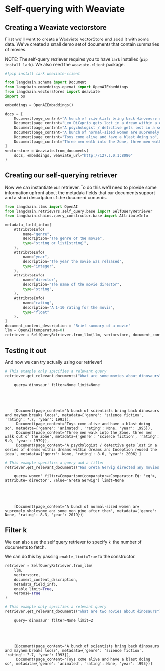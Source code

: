 # Self-querying with Weaviate

<!-- WARNING: THIS FILE WAS AUTOGENERATED! DO NOT EDIT! Instead, edit the notebook w/the location & name as this file. -->

## Creating a Weaviate vectorstore
First we'll want to create a Weaviate VectorStore and seed it with some data. We've created a small demo set of documents that contain summaries of movies.

NOTE: The self-query retriever requires you to have `lark` installed (`pip install lark`). We also need the `weaviate-client` package.


```python
#!pip install lark weaviate-client
```


```python
from langchain.schema import Document
from langchain.embeddings.openai import OpenAIEmbeddings
from langchain.vectorstores import Weaviate
import os

embeddings = OpenAIEmbeddings()
```


```python
docs = [
    Document(page_content="A bunch of scientists bring back dinosaurs and mayhem breaks loose", metadata={"year": 1993, "rating": 7.7, "genre": "science fiction"}),
    Document(page_content="Leo DiCaprio gets lost in a dream within a dream within a dream within a ...", metadata={"year": 2010, "director": "Christopher Nolan", "rating": 8.2}),
    Document(page_content="A psychologist / detective gets lost in a series of dreams within dreams within dreams and Inception reused the idea", metadata={"year": 2006, "director": "Satoshi Kon", "rating": 8.6}),
    Document(page_content="A bunch of normal-sized women are supremely wholesome and some men pine after them", metadata={"year": 2019, "director": "Greta Gerwig", "rating": 8.3}),
    Document(page_content="Toys come alive and have a blast doing so", metadata={"year": 1995, "genre": "animated"}),
    Document(page_content="Three men walk into the Zone, three men walk out of the Zone", metadata={"year": 1979, "rating": 9.9, "director": "Andrei Tarkovsky", "genre": "science fiction", "rating": 9.9})
]
vectorstore = Weaviate.from_documents(
    docs, embeddings, weaviate_url="http://127.0.0.1:8080"
)
```

## Creating our self-querying retriever
Now we can instantiate our retriever. To do this we'll need to provide some information upfront about the metadata fields that our documents support and a short description of the document contents.


```python
from langchain.llms import OpenAI
from langchain.retrievers.self_query.base import SelfQueryRetriever
from langchain.chains.query_constructor.base import AttributeInfo

metadata_field_info=[
    AttributeInfo(
        name="genre",
        description="The genre of the movie", 
        type="string or list[string]", 
    ),
    AttributeInfo(
        name="year",
        description="The year the movie was released", 
        type="integer", 
    ),
    AttributeInfo(
        name="director",
        description="The name of the movie director", 
        type="string", 
    ),
    AttributeInfo(
        name="rating",
        description="A 1-10 rating for the movie",
        type="float"
    ),
]
document_content_description = "Brief summary of a movie"
llm = OpenAI(temperature=0)
retriever = SelfQueryRetriever.from_llm(llm, vectorstore, document_content_description, metadata_field_info, verbose=True)
```

## Testing it out
And now we can try actually using our retriever!


```python
# This example only specifies a relevant query
retriever.get_relevant_documents("What are some movies about dinosaurs")
```

<CodeOutputBlock lang="python">

```
    query='dinosaur' filter=None limit=None





    [Document(page_content='A bunch of scientists bring back dinosaurs and mayhem breaks loose', metadata={'genre': 'science fiction', 'rating': 7.7, 'year': 1993}),
     Document(page_content='Toys come alive and have a blast doing so', metadata={'genre': 'animated', 'rating': None, 'year': 1995}),
     Document(page_content='Three men walk into the Zone, three men walk out of the Zone', metadata={'genre': 'science fiction', 'rating': 9.9, 'year': 1979}),
     Document(page_content='A psychologist / detective gets lost in a series of dreams within dreams within dreams and Inception reused the idea', metadata={'genre': None, 'rating': 8.6, 'year': 2006})]
```

</CodeOutputBlock>


```python
# This example specifies a query and a filter
retriever.get_relevant_documents("Has Greta Gerwig directed any movies about women")
```

<CodeOutputBlock lang="python">

```
    query='women' filter=Comparison(comparator=<Comparator.EQ: 'eq'>, attribute='director', value='Greta Gerwig') limit=None





    [Document(page_content='A bunch of normal-sized women are supremely wholesome and some men pine after them', metadata={'genre': None, 'rating': 8.3, 'year': 2019})]
```

</CodeOutputBlock>

## Filter k

We can also use the self query retriever to specify `k`: the number of documents to fetch.

We can do this by passing `enable_limit=True` to the constructor.


```python
retriever = SelfQueryRetriever.from_llm(
    llm, 
    vectorstore, 
    document_content_description, 
    metadata_field_info, 
    enable_limit=True,
    verbose=True
)
```


```python
# This example only specifies a relevant query
retriever.get_relevant_documents("what are two movies about dinosaurs")
```

<CodeOutputBlock lang="python">

```
    query='dinosaur' filter=None limit=2





    [Document(page_content='A bunch of scientists bring back dinosaurs and mayhem breaks loose', metadata={'genre': 'science fiction', 'rating': 7.7, 'year': 1993}),
     Document(page_content='Toys come alive and have a blast doing so', metadata={'genre': 'animated', 'rating': None, 'year': 1995})]
```

</CodeOutputBlock>

